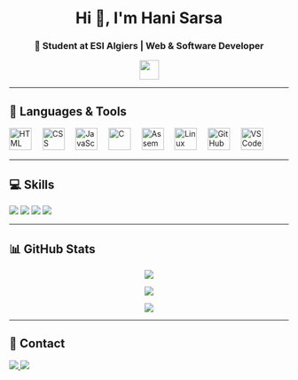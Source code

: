 <h1 align="center">Hi 👋, I'm Hani Sarsa</h1>
<h3 align="center">🚀 Student at ESI Algiers | Web & Software Developer</h3>

<p align="center">
  <img src="https://media.giphy.com/media/hvRJCLFzcasrR4ia7z/giphy.gif" width="35" />
</p>

---
## 🚀 Languages & Tools

<p align="left">
  <!-- HTML -->
  <img src="https://cdn.jsdelivr.net/gh/devicons/devicon/icons/html5/html5-original.svg" width="40" height="40" alt="HTML" />
  &nbsp;&nbsp;&nbsp;

  <!-- CSS -->
  <img src="https://cdn.jsdelivr.net/gh/devicons/devicon/icons/css3/css3-original.svg" width="40" height="40" alt="CSS" />
  &nbsp;&nbsp;&nbsp;

  <!-- JavaScript -->
  <img src="https://cdn.jsdelivr.net/gh/devicons/devicon/icons/javascript/javascript-original.svg" width="40" height="40" alt="JavaScript" />
  &nbsp;&nbsp;&nbsp;

  <!-- C -->
  <img src="https://cdn.jsdelivr.net/gh/devicons/devicon/icons/c/c-original.svg" width="40" height="40" alt="C" />
  &nbsp;&nbsp;&nbsp;

  <!-- Assembly (custom image fallback) -->
  <img src="https://img.icons8.com/external-flat-juicy-fish/60/000000/external-cpu-technology-flat-flat-juicy-fish.png" width="40" height="40" alt="Assembly" />
  &nbsp;&nbsp;&nbsp;

  <!-- Linux -->
  <img src="https://cdn.jsdelivr.net/gh/devicons/devicon/icons/linux/linux-original.svg" width="40" height="40" alt="Linux" />
  &nbsp;&nbsp;&nbsp;

  <!-- GitHub (black official) -->
  <img src="https://cdn.jsdelivr.net/gh/devicons/devicon/icons/github/github-original.svg" width="40" height="40" alt="GitHub" />
  &nbsp;&nbsp;&nbsp;

  <!-- VS Code -->
  <img src="https://cdn.jsdelivr.net/gh/devicons/devicon/icons/vscode/vscode-original.svg" width="40" height="40" alt="VS Code" />
</p>

---

## 💻 Skills

<p align="left">
  <img src="https://img.shields.io/badge/C-00599C?logo=c&logoColor=white&style=for-the-badge"/>
  <img src="https://img.shields.io/badge/HTML5-E34F26?logo=html5&logoColor=white&style=for-the-badge"/>
  <img src="https://img.shields.io/badge/CSS3-1572B6?logo=css3&logoColor=white&style=for-the-badge"/>
  <img src="https://img.shields.io/badge/JavaScript-F7DF1E?logo=javascript&logoColor=black&style=for-the-badge"/>
</p>

---

## 📊 GitHub Stats

<p align="center">
  <img src="https://github-readme-stats.vercel.app/api?username=hanisersa&show_icons=true&theme=tokyonight&hide_border=true" />
</p>

<p align="center">
  <img src="https://github-readme-streak-stats.herokuapp.com/?user=hanisersa&theme=tokyonight&hide_border=true" />
</p>

<p align="center">
  <img src="https://github-profile-trophy.vercel.app/?username=hanisersa&theme=tokyonight&no-frame=true&row=1" />
</p>

---

## 🔗 Contact

<p align="left">
  <a href="mailto:your@email.com" target="_blank">
    <img src="https://img.shields.io/badge/Gmail-D14836?logo=gmail&logoColor=white&style=for-the-badge"/>
  </a>
  <a href="https://linkedin.com/in/hanisersa" target="_blank">
    <img src="https://img.shields.io/badge/LinkedIn-blue?logo=linkedin&style=for-the-badge&logoColor=white"/>
  </a>
</p>
